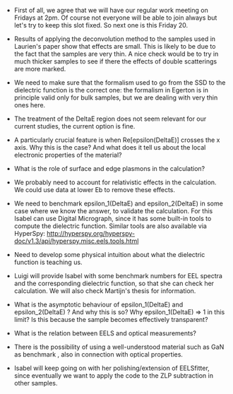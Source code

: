 * First of all, we agree that we will have our regular work meeting on Fridays at 2pm. Of course not everyone will be able to join always but let's try to keep this slot fixed. So next one is this Friday 20.

* Results of applying the deconvolution method to the samples used in Laurien's paper show that effects are small. This is likely to be due to the fact that the samples are very thin. A nice check would be to try in much thicker samples to see if there the effects of double scatterings are more marked.

* We need to make sure that the formalism used to go from the SSD to the dielectric function is the correct one: the formalism in Egerton is in principle valid only for bulk samples, but we are dealing with very thin ones here.

* The treatment of the DeltaE region does not seem relevant for our current studies, the current option is fine.

* A particularly crucial feature is when Re[epsilon(DeltaE)] crosses the x axis. Why this is the case? And what does it tell us about the local electronic properties of the material?

* What is the role of surface and edge plasmons in the calculation?

* We probably need to account for relativistic effects in the calculation. We could use data at lower Eb to remove these effects. 

* We need to benchmark epsilon_1(DeltaE) and epsilon_2(DeltaE) in some case where we know the answer, to validate the calculation. For this Isabel can use Digital Micrograph, since it has some built-in tools to compute the dielectric function. Similar tools are also available via HyperSpy:
http://hyperspy.org/hyperspy-doc/v1.3/api/hyperspy.misc.eels.tools.html

* Need to develop some physical intuition about what the dielectric function is teaching us.

* Luigi will provide Isabel with some benchmark numbers for EEL spectra and the corresponding dielectric  function, so that she can check her calculation. We will also check Martijn's thesis for information.

* What is the asymptotic behaviour of epsilon_1(DeltaE) and epsilon_2(DeltaE) ? And why this is so? Why epsilon_1(DeltaE) => 1 in this limit? Is this because the sample becomes effectively transparent?

* What is the relation between EELS and optical measurements?

* There is the possibility of using a well-understood material such as GaN as benchmark , also in connection with optical properties.

* Isabel will keep going on with her polishing/extension of EELSfitter, since eventually we want to apply the code to the ZLP subtraction in other samples.
